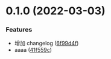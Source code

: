 # 0.1.0 (2022-03-03)

### Features

- 增加 changelog ([6f99d4f](https://github.com/ziyingjie/test123/commit/6f99d4fda7d55ea66543de8fc89199f0cdfb454a))
- aaaa ([41f559c](https://github.com/ziyingjie/test123/commit/41f559caf4d000387138e88b970df753b450f4a7))
